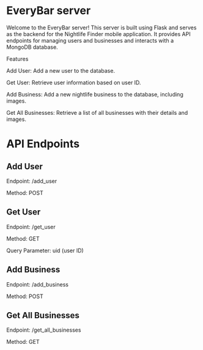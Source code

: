 # EveryBar server #

Welcome to the EveryBar server! This server is built using Flask and serves as the backend for the Nightlife Finder mobile application. It provides API endpoints for managing users and businesses and interacts with a MongoDB database.

Features

Add User: Add a new user to the database. 

Get User: Retrieve user information based on user ID.

Add Business: Add a new nightlife business to the database, including images.

Get All Businesses: Retrieve a list of all businesses with their details and images.


# API Endpoints #
## Add User ##
Endpoint: /add_user

Method: POST

## Get User ##
Endpoint: /get_user

Method: GET

Query Parameter: uid (user ID)

## Add Business ##
Endpoint: /add_business

Method: POST

## Get All Businesses ##
Endpoint: /get_all_businesses

Method: GET
